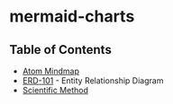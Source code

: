 mermaid-charts
==

## Table of Contents

* [Atom Mindmap](docs/atom-mindmap.md)
* [ERD-101](docs/erd-101.md) - Entity Relationship Diagram
* [Scientific Method](docs/scientific-method.md)

